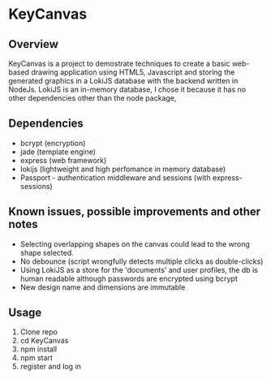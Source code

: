 # KeyCanvas

## Overview
KeyCanvas is a project to demostrate techniques to create a basic web-based drawing application using HTML5, 
Javascript and storing the generated graphics in a LokiJS database with the backend written in NodeJs.
LokiJS is an in-memory database, I chose it because it has no other dependencies other than the node package,


## Dependencies
- bcrypt (encryption)
- jade (template engine)
- express (web framework)
- lokijs (lightweight and high perfomance in memory database)
- Passport - authentication middleware and sessions (with express-sessions)

## Known issues, possible improvements and other notes
- Selecting overlapping shapes on the canvas could lead to the wrong shape selected.
- No debounce (script wrongfully detects multiple clicks as double-clicks)
- Using LokiJS as a store for the 'documents' and user profiles, the db is human readable although passwords are encrypted using bcrypt
- New design name and dimensions are immutable

## Usage
1. Clone repo
2. cd KeyCanvas
3. npm install
4. npm start
5. register and log in